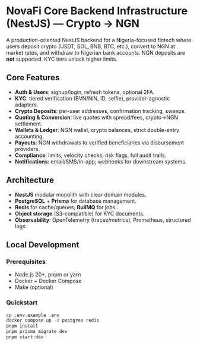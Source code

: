 # NovaFi Core Backend Infrastructure (NestJS) — Crypto → NGN

A production-oriented NestJS backend for a Nigeria-focused fintech where users deposit crypto (USDT, SOL, BNB, BTC, etc.), convert to NGN at market rates, and withdraw to Nigerian bank accounts. NGN deposits are **not** supported. KYC tiers unlock higher limits.

## Core Features

- **Auth & Users**: signup/login, refresh tokens, optional 2FA.
- **KYC**: tiered verification (BVN/NIN, ID, selfie), provider-agnostic adapters.
- **Crypto Deposits**: per-user addresses, confirmation tracking, sweeps.
- **Quoting & Conversion**: live quotes with spread/fees, crypto→NGN settlement.
- **Wallets & Ledger**: NGN wallet, crypto balances, strict double-entry accounting.
- **Payouts**: NGN withdrawals to verified beneficiaries via disbursement providers.
- **Compliance**: limits, velocity checks, risk flags, full audit trails.
- **Notifications**: email/SMS/in-app; webhooks for downstream systems.

## Architecture

- **NestJS** modular monolith with clear domain modules.
- **PostgreSQL** + **Prisma** for database management.
- **Redis** for cache/queues; **BullMQ** for jobs..
- **Object storage** (S3-compatible) for KYC documents.
- **Observability**: OpenTelemetry (traces/metrics), Prometheus, structured logs.

## Local Development

### Prerequisites

- Node.js 20+, pnpm or yarn
- Docker + Docker Compose
- Make (optional)

### Quickstart

```bash
cp .env.example .env
docker compose up -d postgres redis
pnpm install
pnpm prisma migrate dev
pnpm start:dev
```
